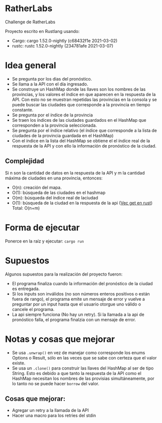 # RatherLabs
Challenge de RatherLabs

Proyecto escrito en Rustlang usando:
- Cargo: cargo 1.52.0-nightly (c68432f1e 2021-03-02)
- rustc: rustc 1.52.0-nightly (234781afe 2021-03-07)
# Idea general
- Se pregunta por los dias del pronóstico.
- Se llama a la API con el día ingresado.
- Se construye un HashMap donde las llaves son los nombres de las provincias, y los valores el índice en que aparecen en la respuesta de la API. Con esto no se muestran repetidas las provincias en la consola y se puede buscar las ciudades que corresponde a la provincia en tiempo constante.
- Se pregunta por el índice de la provincia
- Se traen los índices de las ciudades guardados en el HashMap que corresponden a la provincia seleccionada.
- Se pregunta por el índice relativo (el índice que corresponde a la lista de ciudades de la provincia guardada en el HashMap) 
- Con el índice en la lista del HashMap se obtiene el el índice real de la respuesta de la API y con ello la información de pronóstico de la ciudad.

## Complejidad
 Si n son la cantidad de datos en la respuesta de la API y m la cantidad máxima de ciudades en una provincia, entonces:
 - O(n): creación del mapa.
 - O(1): búsqueda de las ciudades en el hashmap
 - O(m): búsqueda del índice real de laciudad
 - O(1): búsqueda de la ciudad en la respuesta de la api ([Vec get en rust](https://doc.rust-lang.org/std/collections/index.html#sequences))
  Total: O(n+m)
  
# Forma de ejecutar
Ponerce en la raíz y ejecutar:
 `cargo run`
 
# Supuestos
Algunos supuestos para la realización del proyecto fueron:
- El programa finaliza cuando la información del pronóstico de la ciudad es entregada.
- Si los inputs son inválidos (no son números enteros positivos o están fuera de rango), el programa emite un mensaje de error y vuelve a preguntar por un input hasta que el usuario otorgue uno válido o cancele el programa.
- La api siempre funciona (No hay un retry). Si la llamada a la api de pronóstico falla, el programa finalzia con un mensaje de error.
# Notas y cosas que mejorar

- Se usa `.unwrap()` en vez de manejar como corresponde los enums Options o Result, sólo en las veces que se sabe con certeza que el valor existe.
- Se usa un `.clone()` para construir las llaves del HashMap al ser de tipo String. Esto es debido a que tanto la respuesta de la API como el HashMap necesitan los nombres de las provisias simultáneamente, por lo tanto no se puede hacer `borrow` del valor.
## Cosas que mejorar:
- Agregar un retry a la llamada de la API
- Hacer una macro para los retries del stdin
